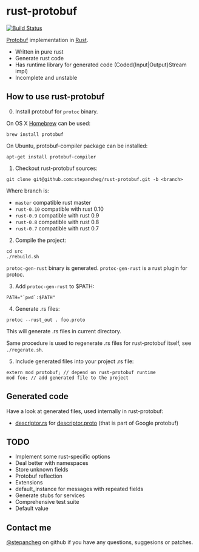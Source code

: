 rust-protobuf
=============

[![Build Status](https://travis-ci.org/stepancheg/rust-protobuf.png)](https://travis-ci.org/stepancheg/rust-protobuf)

[Protobuf](https://developers.google.com/protocol-buffers/docs/overview) implementation in [Rust](http://www.rust-lang.org/).

* Written in pure rust
* Generate rust code
* Has runtime library for generated code
  (Coded{Input|Output}Stream impl)
* Incomplete and unstable

## How to use rust-protobuf

0) Install protobuf for `protoc` binary.

On OS X [Homebrew](https://github.com/mxcl/homebrew) can be used:

```
brew install protobuf
```

On Ubuntu, protobuf-compiler package can be installed:

```
apt-get install protobuf-compiler
```

1) Checkout rust-protobuf sources:

```
git clone git@github.com:stepancheg/rust-protobuf.git -b <branch>
```

Where branch is:
  * `master` compatible rust master
  * `rust-0.10` compatible with rust 0.10
  * `rust-0.9` compatible with rust 0.9
  * `rust-0.8` compatible with rust 0.8
  * `rust-0.7` compatible with rust 0.7

2) Compile the project:

```
cd src
./rebuild.sh
```

`protoc-gen-rust` binary is generated. `protoc-gen-rust` is a rust
plugin for protoc.

3) Add `protoc-gen-rust` to $PATH:

```
PATH="`pwd`:$PATH"
```

4) Generate .rs files:

```
protoc --rust_out . foo.proto
```

This will generate .rs files in current directory.

Same procedure is used to regenerate .rs files for rust-protobuf
itself, see `./regerate.sh`.

5) Include generated files into your project .rs file:

```
extern mod protobuf; // depend on rust-protobuf runtime
mod foo; // add generated file to the project
```


## Generated code

Have a look at generated files, used internally in rust-protobuf:

* [descriptor.rs](https://github.com/stepancheg/rust-protobuf/blob/master/src/lib/descriptor.rs)
  for [descriptor.proto](https://github.com/stepancheg/rust-protobuf/blob/master/src/proto/google/protobuf/descriptor.proto)
  (that is part of Google protobuf)

## TODO

* Implement some rust-specific options
* Deal better with namespaces
* Store unknown fields
* Protobuf reflection
* Extensions
* default_instance for messages with repeated fields
* Generate stubs for services
* Comprehensive test suite
* Default value

## Contact me

[@stepancheg](https://github.com/stepancheg/) on github if you have any questions, suggesions or patches.
